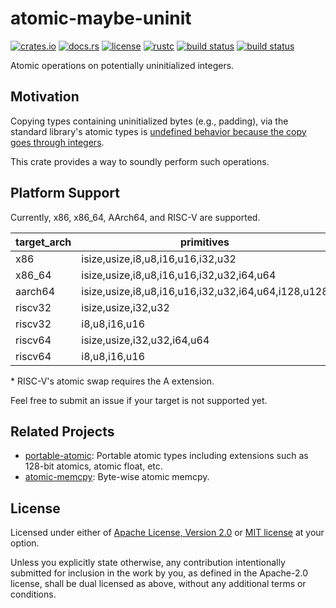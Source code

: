 # atomic-maybe-uninit

[![crates.io](https://img.shields.io/crates/v/atomic-maybe-uninit?style=flat-square&logo=rust)](https://crates.io/crates/atomic-maybe-uninit)
[![docs.rs](https://img.shields.io/badge/docs.rs-atomic--maybe--uninit-blue?style=flat-square)](https://docs.rs/atomic-maybe-uninit)
[![license](https://img.shields.io/badge/license-Apache--2.0_OR_MIT-blue?style=flat-square)](#license)
[![rustc](https://img.shields.io/badge/rustc-1.59+-blue?style=flat-square&logo=rust)](https://www.rust-lang.org)
[![build status](https://img.shields.io/github/workflow/status/taiki-e/atomic-maybe-uninit/CI/main?style=flat-square&logo=github)](https://github.com/taiki-e/atomic-maybe-uninit/actions)
[![build status](https://img.shields.io/cirrus/github/taiki-e/atomic-maybe-uninit/main?style=flat-square&logo=cirrusci)](https://cirrus-ci.com/github/taiki-e/atomic-maybe-uninit)

Atomic operations on potentially uninitialized integers.

## Motivation

Copying types containing uninitialized bytes (e.g., padding), via the standard library's atomic types is [undefined behavior because the copy goes through integers][undefined-behavior].

This crate provides a way to soundly perform such operations.

## Platform Support

Currently, x86, x86_64, AArch64, and RISC-V are supported.

| target_arch | primitives                                          | load | store | swap |
| ----------- | --------------------------------------------------- |:----:|:-----:|:----:|
| x86         | isize,usize,i8,u8,i16,u16,i32,u32                   | ✓    | ✓     | ✓    |
| x86_64      | isize,usize,i8,u8,i16,u16,i32,u32,i64,u64           | ✓    | ✓     | ✓    |
| aarch64     | isize,usize,i8,u8,i16,u16,i32,u32,i64,u64,i128,u128 | ✓    | ✓     | ✓    |
| riscv32     | isize,usize,i32,u32                                 | ✓    | ✓     | ✓*   |
| riscv32     | i8,u8,i16,u16                                       | ✓    | ✓     |      |
| riscv64     | isize,usize,i32,u32,i64,u64                         | ✓    | ✓     | ✓*   |
| riscv64     | i8,u8,i16,u16                                       | ✓    | ✓     |      |

\* RISC-V's atomic swap requires the A extension.

Feel free to submit an issue if your target is not supported yet.

## Related Projects

- [portable-atomic]: Portable atomic types including extensions such as 128-bit atomics, atomic float, etc.
- [atomic-memcpy]: Byte-wise atomic memcpy.

[atomic-memcpy]: https://github.com/taiki-e/atomic-memcpy
[portable-atomic]: https://github.com/taiki-e/portable-atomic
[undefined-behavior]: https://doc.rust-lang.org/reference/behavior-considered-undefined.html

## License

Licensed under either of [Apache License, Version 2.0](LICENSE-APACHE) or
[MIT license](LICENSE-MIT) at your option.

Unless you explicitly state otherwise, any contribution intentionally submitted
for inclusion in the work by you, as defined in the Apache-2.0 license, shall
be dual licensed as above, without any additional terms or conditions.
